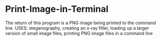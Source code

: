 # Print-Image-in-Terminal
The return of this program is a PNG image being printed to the command line. USES: steganography, creating an x-ray filter, loading up a larger version of small image files, printing PNG image files in a command line
